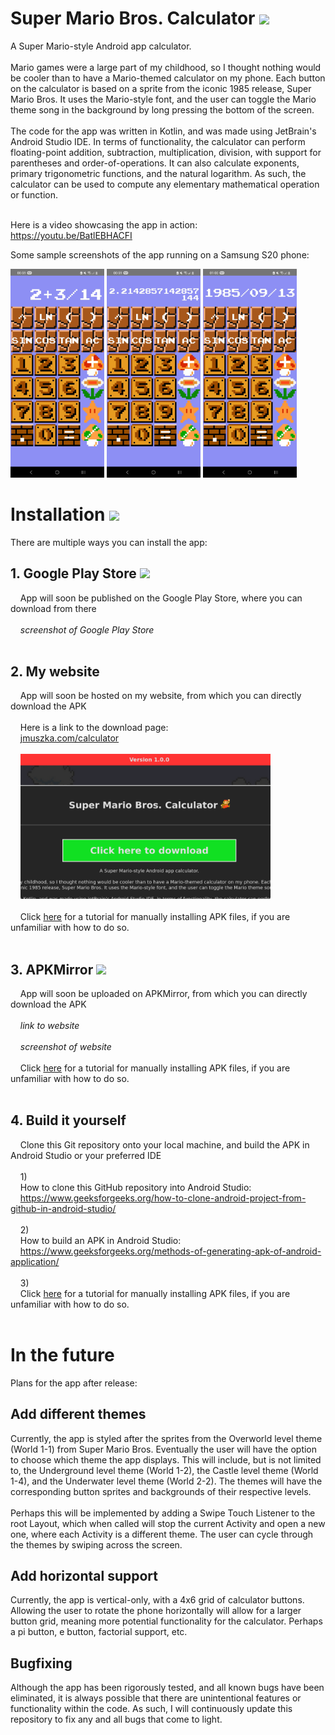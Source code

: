 # Super Mario Bros. Calculator <img src="https://seeklogo.com/images/S/super-mario-bros-8-bit-logo-3AFFC4525F-seeklogo.com.png" height="35px"/>
A Super Mario-style Android app calculator.<br><br>
Mario games were a large part of my childhood, so I thought nothing would be cooler than to have a Mario-themed calculator on my phone. Each button on the calculator is based on a sprite from the iconic 1985 release, Super Mario Bros. It uses the Mario-style font, and the user can toggle the Mario theme song in the background by long pressing the bottom of the screen.<br><br>
The code for the app was written in Kotlin, and was made using JetBrain's Android Studio IDE. In terms of functionality, the calculator can perform floating-point addition, subtraction, multiplication, division, with support for parentheses and order-of-operations. It can also calculate exponents, primary trigonometric functions, and the natural logarithm. As such, the calculator can be used to compute any elementary mathematical operation or function.<br><br>

Here is a video showcasing the app in action:<br>
<a href="https://youtu.be/BatlEBHACFI" target="blank">https://youtu.be/BatlEBHACFI</a><br>

Some sample screenshots of the app running on a Samsung S20 phone:
<div align="left">
<!--<img src="readres/1.jpg" alt="screenshot of app" width="150px" style="display:inline-block;"/>-->
<img src="readres/3.jpg" alt="screenshot of app" width="150px" style="display:inline-block"/>
<img src="readres/2.jpg" alt="screenshot of app" width="150px" style="display:inline-block"/>
<img src="readres/4.jpg" alt="screenshot of app" width="150px" style="display:inline-block"/>
</div>

# Installation <img src="https://cdn.pixabay.com/photo/2016/12/18/13/45/download-1915753_960_720.png" height="35px"/>
There are multiple ways you can install the app:
## 1. Google Play Store  <img src="https://img.freepik.com/free-icon/google-play_318-566073.jpg" height="25px"/>
&nbsp;&nbsp;&nbsp;&nbsp;App will soon be published on the Google Play Store, where you can download from there<br><br>
&nbsp;&nbsp;&nbsp;&nbsp;*screenshot of Google Play Store*<br><br>
## 2. My website
&nbsp;&nbsp;&nbsp;&nbsp;App will soon be hosted on my website, from which you can directly download the APK<br><br>
&nbsp;&nbsp;&nbsp;&nbsp;Here is a link to the download page:<br>
&nbsp;&nbsp;&nbsp;&nbsp;<a href="jmuszka.com/calculator" target="blank">jmuszka.com/calculator</a><br><br>
&nbsp;&nbsp;&nbsp;&nbsp;<img src="https://github.com/apemanjosh67/Mario-Calculator/blob/master/readres/Screenshot%20from%202023-06-06%2001-32-57.png?raw=true" width="400px"/><br><br>
&nbsp;&nbsp;&nbsp;&nbsp;Click <a href="https://www.androidauthority.com/how-to-install-apks-31494/" target="blank">here</a> for a tutorial for manually installing APK files, if you are unfamiliar with how to do so.<br><br>
## 3. APKMirror <img src="https://downloadr2.apkmirror.com/wp-content/uploads/2020/08/55/5f42eaaa4945c.png" height="25px"/>
&nbsp;&nbsp;&nbsp;&nbsp;App will soon be uploaded on APKMirror, from which you can directly download the APK<br><br>
&nbsp;&nbsp;&nbsp;&nbsp;*link to website*<br><br>
&nbsp;&nbsp;&nbsp;&nbsp;*screenshot of website*<br><br>
&nbsp;&nbsp;&nbsp;&nbsp;Click <a href="https://www.androidauthority.com/how-to-install-apks-31494/" target="blank">here</a> for a tutorial for manually installing APK files, if you are unfamiliar with how to do so.<br><br>
## 4. Build it yourself
&nbsp;&nbsp;&nbsp;&nbsp;Clone this Git repository onto your local machine, and build the APK in Android Studio or your preferred IDE<br><br>
&nbsp;&nbsp;&nbsp;&nbsp;1)<br>
&nbsp;&nbsp;&nbsp;&nbsp;How to clone this GitHub repository into Android Studio:<br>
&nbsp;&nbsp;&nbsp;&nbsp;<a href="https://www.geeksforgeeks.org/how-to-clone-android-project-from-github-in-android-studio/" target="blank">https://www.geeksforgeeks.org/how-to-clone-android-project-from-github-in-android-studio/</a><br><br>
&nbsp;&nbsp;&nbsp;&nbsp;2)<br>
&nbsp;&nbsp;&nbsp;&nbsp;How to build an APK in Android Studio:<br>
&nbsp;&nbsp;&nbsp;&nbsp;<a href="https://www.geeksforgeeks.org/methods-of-generating-apk-of-android-application/" target="blank">https://www.geeksforgeeks.org/methods-of-generating-apk-of-android-application/</a><br><br>
&nbsp;&nbsp;&nbsp;&nbsp;3)<br>
&nbsp;&nbsp;&nbsp;&nbsp;Click <a href="https://www.androidauthority.com/how-to-install-apks-31494/" target="blank">here</a> for a tutorial for manually installing APK files, if you are unfamiliar with how to do so.<br><br>
# In the future
Plans for the app after release:
## Add different themes
Currently, the app is styled after the sprites from the Overworld level theme (World 1-1) from Super Mario Bros. Eventually the user will have the option to choose which theme the app displays. This will include, but is not limited to, the Underground level theme (World 1-2), the Castle level theme (World 1-4), and the Underwater level theme (World 2-2). The themes will have the corresponding button sprites and backgrounds of their respective levels.<br><br>
Perhaps this will be implemented by adding a Swipe Touch Listener to the root Layout, which when called will stop the current Activity and open a new one, where each Activity is a different theme. The user can cycle through the themes by swiping across the screen.<br>
## Add horizontal support
Currently, the app is vertical-only, with a 4x6 grid of calculator buttons. Allowing the user to rotate the phone horizontally will allow for a larger button grid, meaning more potential functionality for the calculator. Perhaps a pi button, e button, factorial support, etc.<br>
## Bugfixing
Although the app has been rigorously tested, and all known bugs have been eliminated, it is always possible that there are unintentional features or functionality within the code. As such, I will continuously update this repository to fix any and all bugs that come to light.
